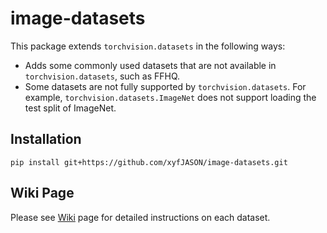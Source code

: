 # image-datasets

This package extends `torchvision.datasets` in the following ways:
 - Adds some commonly used datasets that are not available in `torchvision.datasets`, such as FFHQ.
 - Some datasets are not fully supported by `torchvision.datasets`. For example, `torchvision.datasets.ImageNet` does not support loading the test split of ImageNet.

## Installation

```shell
pip install git+https://github.com/xyfJASON/image-datasets.git
```

## Wiki Page

Please see [Wiki](https://github.com/xyfJASON/image-datasets/wiki) page for detailed instructions on each dataset.
